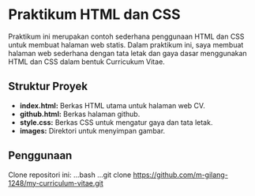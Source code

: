 # Praktikum HTML dan CSS

Praktikum ini merupakan contoh sederhana penggunaan HTML dan CSS untuk membuat halaman web statis. Dalam praktikum ini, saya membuat halaman web sederhana dengan tata letak dan gaya dasar menggunakan HTML dan CSS dalam bentuk Curricukum Vitae.

## Struktur Proyek

- **index.html:** Berkas HTML utama untuk halaman web CV.
- **github.html:** Berkas halaman github.
- **style.css:** Berkas CSS untuk mengatur gaya dan tata letak.
- **images:** Direktori untuk menyimpan gambar.

## Penggunaan

Clone repositori ini:
...bash
...git clone https://github.com/m-gilang-1248/my-curriculum-vitae.git